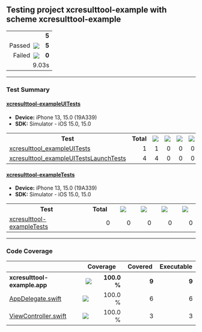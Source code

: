 ## Testing project xcresulttool-example with scheme xcresulttool-example

<table>
<tr>
  <td align="right" colspan="2"><b>5</b></td>
</tr>
<tr>
  <td align="right">Passed&nbsp;&nbsp;<img src="https://raw.github.com/lunij/xcresult/main/images/success.svg" align="center" /></td>
  <td align="right"><b>5</b></td>
</tr>
<tr>
  <td align="right">Failed&nbsp;&nbsp;<img src="https://raw.github.com/lunij/xcresult/main/images/failure.svg" align="center" /></td>
  <td align="right"><b>0</b></td>
</tr>
<tr>
  <td align="right" colspan="2">9.03s</td>
</tr>
</table>

---

### Test Summary

#### <a name="xcresulttool-exampleuitests_summary"/>[xcresulttool-exampleUITests](#user-content-xcresulttool-exampleuitests)

- **Device:** iPhone 13, 15.0 (19A339)
- **SDK:** Simulator - iOS 15.0, 15.0
<table>
<tr>
  <th>Test</th>
  <th>Total</th>
  <th><img src="https://raw.github.com/lunij/xcresult/main/images/success.svg" align="center" /></th>
  <th><img src="https://raw.github.com/lunij/xcresult/main/images/failure.svg" align="center" /></th>
  <th><img src="https://raw.github.com/lunij/xcresult/main/images/skipped.svg" align="center" /></th>
  <th><img src="https://raw.github.com/lunij/xcresult/main/images/expected-failure.svg" align="center" /></th>
</tr>
<tr>
  <td align="left" width="368px"><a name="xcresulttool-exampleuitests_xcresulttool_exampleuitests_summary"/><a href="#user-content-xcresulttool-exampleuitests_xcresulttool_exampleuitests">xcresulttool_exampleUITests</a></td>
  <td align="right" width="80px">1</td>
  <td align="right" width="80px">1</td>
  <td align="right" width="80px">0</td>
  <td align="right" width="80px">0</td>
  <td align="right" width="80px">0</td>
</tr>
<tr>
  <td align="left" width="368px"><a name="xcresulttool-exampleuitests_xcresulttool_exampleuitestslaunchtests_summary"/><a href="#user-content-xcresulttool-exampleuitests_xcresulttool_exampleuitestslaunchtests">xcresulttool_exampleUITestsLaunchTests</a></td>
  <td align="right" width="80px">4</td>
  <td align="right" width="80px">4</td>
  <td align="right" width="80px">0</td>
  <td align="right" width="80px">0</td>
  <td align="right" width="80px">0</td>
</tr>
</table>

#### <a name="xcresulttool-exampletests_summary"/>[xcresulttool-exampleTests](#user-content-xcresulttool-exampletests)

- **Device:** iPhone 13, 15.0 (19A339)
- **SDK:** Simulator - iOS 15.0, 15.0
<table>
<tr>
  <th>Test</th>
  <th>Total</th>
  <th><img src="https://raw.github.com/lunij/xcresult/main/images/success.svg" align="center" /></th>
  <th><img src="https://raw.github.com/lunij/xcresult/main/images/failure.svg" align="center" /></th>
  <th><img src="https://raw.github.com/lunij/xcresult/main/images/skipped.svg" align="center" /></th>
  <th><img src="https://raw.github.com/lunij/xcresult/main/images/expected-failure.svg" align="center" /></th>
</tr>
<tr>
  <td align="left" width="368px"><a name="xcresulttool-exampletests_xcresulttool-exampletests_summary"/><a href="#user-content-xcresulttool-exampletests_xcresulttool-exampletests">xcresulttool-exampleTests</a></td>
  <td align="right" width="80px">0</td>
  <td align="right" width="80px">0</td>
  <td align="right" width="80px">0</td>
  <td align="right" width="80px">0</td>
  <td align="right" width="80px">0</td>
</tr>
</table>

---

### Code Coverage
<table>
<tr>
<th width="344px"></th>
<th colspan="2">Coverage</th>
<th width="100px">Covered</th>
<th width="100px">Executable</th>
</tr>
<tr>
<th align="left">xcresulttool-example.app</th>
<th width="120px"><img src="https://raw.github.com/lunij/xcresult/main/images/100.svg" align="center" /></th>
<th width="104px" align="right">100.0 %</th>
<th align="right">9</th>
<th align="right">9</th>
</tr>
<tr>
<td><a href="xcresulttool-example/AppDelegate.swift">AppDelegate.swift</a></td>
<td><img src="https://raw.github.com/lunij/xcresult/main/images/100.svg" align="center" /></td>
<td align="right">100.0 %</td>
<td align="right">6</td>
<td align="right">6</td>
</tr>
<tr>
<td><a href="xcresulttool-example/ViewController.swift">ViewController.swift</a></td>
<td><img src="https://raw.github.com/lunij/xcresult/main/images/100.svg" align="center" /></td>
<td align="right">100.0 %</td>
<td align="right">3</td>
<td align="right">3</td>
</tr>
</table>